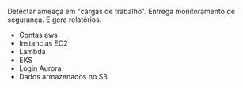 Detectar ameaça em "cargas de trabalho". Entrega monitoramento de segurança. E gera relatórios.
- Contas aws
- Instancias EC2
- Lambda
- EKS
- Login Aurora
- Dados armazenados no S3